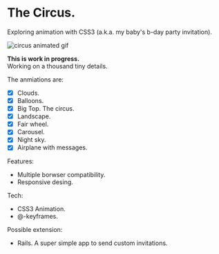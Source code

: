 # The Circus.

Exploring animation with CSS3 (a.k.a. my baby's b-day party invitation).

![circus animated gif](http://h6c5.com/system/pictures/avatars/000/000/004/original/circus.gif?1426187751
)

**This is work in progress.**   
Working on a thousand tiny details. 

The anmiations are: 

+ [x] Clouds.
+ [x] Balloons. 
+ [x] Big Top. The circus.
+ [x] Landscape.
+ [x] Fair wheel.
+ [x] Carousel. 
+ [x] Night sky. 
+ [x] Airplane with messages. 

Features:
+ Multiple borwser compatibility.
+ Responsive desing.

Tech:
+ CSS3 Animation. 
+ @-keyframes. 

Possible extension: 
+ Rails. A super simple app to send custom invitations.

